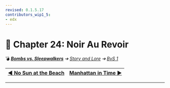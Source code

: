 ```yaml
---
revised: 0.1.5.17
contributors_wip1_5:
- edx
---
```


# 📄 Chapter 24: Noir Au Revoir

💣 ***[Bombs vs. Sleepwalkers][home]** ➔ [Story and Lore][story] ➔ [BvS 1][story_bvs1]*

| [◀️ No Sun at the Beach][prev] | [Manhattan in Time ▶️][next] |
| --: | :-- |

****

[home]: /README.md
[prev]: /story/bvs1/23_no_sun_at_the_beach.md
[next]: /story/bvs1/25_manhattan_in_time.md
[story]: /story/readme.md
[story_bvs1]: /story/bvs1/readme.md
